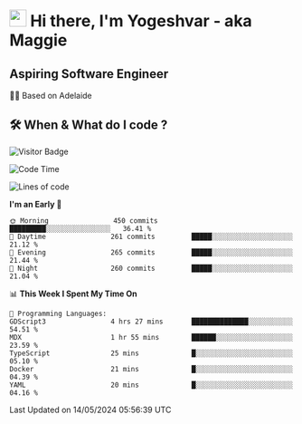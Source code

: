 <h1><img src="https://emojis.slackmojis.com/emojis/images/1531849430/4246/blob-sunglasses.gif?1531849430" width="30"/> Hi there, I'm Yogeshvar - aka Maggie</h1>

## Aspiring Software Engineer
🏂🏻  Based on Adelaide 

## 🛠 When & What do I code ?  

![Visitor Badge](https://visitor-badge.feriirawann.repl.co?username=yogeshvar&repo=yogeshvar&label=Visitors&style=plastic&color=%23457BFF&contentType=svg)

<!--START_SECTION:waka-->
![Code Time](http://img.shields.io/badge/Code%20Time-2%2C896%20hrs%2058%20mins-blue)

![Lines of code](https://img.shields.io/badge/From%20Hello%20World%20I%27ve%20Written-4.2%20million%20lines%20of%20code-blue)

**I'm an Early 🐤** 

```text
🌞 Morning                450 commits         █████████░░░░░░░░░░░░░░░░   36.41 % 
🌆 Daytime                261 commits         █████░░░░░░░░░░░░░░░░░░░░   21.12 % 
🌃 Evening                265 commits         █████░░░░░░░░░░░░░░░░░░░░   21.44 % 
🌙 Night                  260 commits         █████░░░░░░░░░░░░░░░░░░░░   21.04 % 
```


📊 **This Week I Spent My Time On** 

```text
💬 Programming Languages: 
GDScript3                4 hrs 27 mins       ██████████████░░░░░░░░░░░   54.51 % 
MDX                      1 hr 55 mins        ██████░░░░░░░░░░░░░░░░░░░   23.59 % 
TypeScript               25 mins             █░░░░░░░░░░░░░░░░░░░░░░░░   05.10 % 
Docker                   21 mins             █░░░░░░░░░░░░░░░░░░░░░░░░   04.39 % 
YAML                     20 mins             █░░░░░░░░░░░░░░░░░░░░░░░░   04.16 % 
```


 Last Updated on 14/05/2024 05:56:39 UTC
<!--END_SECTION:waka-->
